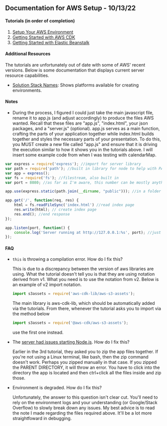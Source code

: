 ## Documentation for AWS Setup - 10/13/22

#### Tutorials (in order of completion)
1. [Setup Your AWS Environment](https://aws.amazon.com/getting-started/guides/setup-environment/)
2. [Getting Started with AWS CDK](https://aws.amazon.com/getting-started/guides/setup-cdk/?intClick=gsdir)
3. [Getting Started with Elastic Beanstalk](https://aws.amazon.com/getting-started/guides/deploy-webapp-elb/?intClick=gsdir)

#### Additional Resources
The tutorials are unfortunately out of date with some of AWS' recent versions. Below is some documentation that displays current server resource capabilities.

- [Solution Stack Names](https://docs.aws.amazon.com/elasticbeanstalk/latest/platforms/platforms-supported.html): Shows platforms available for creating environments.


#### Notes

- During the process, I figured I could just take the main javascript file, rename it to app.js (and adjust accordingly) to produce the files AWS wanted. Recall that these files are "app.js", "index.html", your json packages, and a "server.js" (optional). app.js serves as a main function, crafting the parts of your application together while index.html builds together and styles the necessary parts of your presentation. To do this, you MUST create a new file called "app.js" and ensure that it is driving the execution similar to how it shows you in the tutorials above. I will insert some example code from when I was testing with calendarMap.

```javascript
var express = require('express'); //import for server library
var path = require('path'); //built in library for node to help with PATH
var app = express(); 
var fs = require('fs'); //filestream, also built in
var port = 8080; //as far as I'm aware, this number can be mostly anything

app.use(express.static(path.join(__dirname, "public"))); //in a folder "public", include all .js, .html, .css files

app.get('/', function(req, res) {
    html = fs.readFileSync('index.html') //read index page
    res.write(html); // create index page
    res.end(); //end response
});

app.listen(port, function() {
    console.log('Server running at http://127.0.0.1:%s', port); //just included this for heck of it
});
```

#### FAQ
- ```this``` is throwing a compilation error. How do I fix this?

  This is due to a discrepancy between the version of aws libraries are using. What the tutorial doesn't tell you is that they are using notation derived from v1. What you need is to use the notation from v2. Below is an example of v2 import notation.
  
  ```javascript 
  import s3assets = require('aws-cdk-lib/aws-s3-assets'); 
  ```
  The main library is aws-cdk-lib, which should be automatically added via the tutorials. From there, whenever the tutorial asks you to import via the method below
  
  ```javascript
  import s3assets = require('@aws-cdk/aws-s3-assets');
  ```
  use the first one instead.
  
- The [server had issues starting Node.js](https://stackoverflow.com/questions/20634122/failed-to-find-package-json-node-js-may-have-issues-starting-verify-package-js). How do I fix this?
  
  Earlier in the 3rd tutorial, they asked you to zip the app files together. If you're not using a Linux terminal, like bash, then the zip command doesn't work. Perhaps you zipped manually in that case. If you zipped the PARENT DIRECTORY, it will throw an error. You have to click into the directory the app is located and then ctrl+click all the files inside and zip those.

- Environment is degraded. How do I fix this?

  Unfortunately, the answer to this question isn't clear cut. You'll need to rely on the environment logs and your understanding (or Google/Stack Overflow) to slowly break down any issues. My best advice is to read the note I made regarding the files required above. It'll be a lot more straightfoward in debugging.
